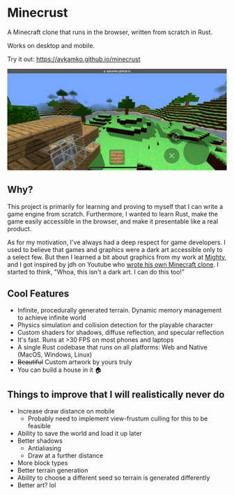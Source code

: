 # Minecrust

A Minecraft clone that runs in the browser, written from scratch in Rust.

Works on desktop and mobile.

Try it out: https://aykamko.github.io/minecrust

![](mobile_screenshot.png)


## Why?

This project is primarily for learning and proving to myself that I can write a game engine from scratch. Furthermore, I wanted to learn Rust, make the game easily accessible in the browser, and make it presentable like a real product.

As for my motivation, I've always had a deep respect for game developers. I used to believe that games and graphics were a dark art accessible only to a select few. But then I learned a bit about graphics from my work at [Mighty](https://www.youtube.com/watch?v=cxUN1dZ0Edk), and I got inspired by jdh on Youtube who [wrote his own Minecraft clone](https://www.youtube.com/watch?v=4O0_-1NaWnY). I started to think, "Whoa, this isn't a dark art. I can do this too!"


## Cool Features

- Infinite, procedurally generated terrain. Dynamic memory management to achieve infinite world
- Physics simulation and collision detection for the playable character
- Custom shaders for shadows, diffuse reflection, and specular reflection
- It's fast. Runs at >30 FPS on most phones and laptops
- A single Rust codebase that runs on all platforms: Web and Native (MacOS, Windows, Linux)
- ~~Beautiful~~ Custom artwork by yours truly
- You can build a house in it 🏠


## Things to improve that I will realistically never do

- Increase draw distance on mobile
  - Probably need to implement view-frustum culling for this to be feasible
- Ability to save the world and load it up later
- Better shadows
  - Antialiasing
  - Draw at a further distance
- More block types
- Better terrain generation
- Ability to choose a different seed so terrain is generated differently
- Better art? lol